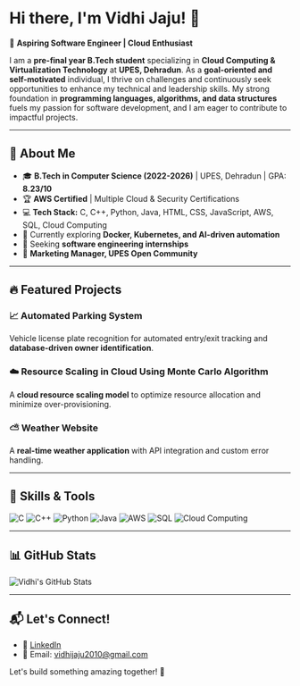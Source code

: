 # Hi there, I'm Vidhi Jaju! 👋

🚀 **Aspiring Software Engineer | Cloud Enthusiast**

I am a **pre-final year B.Tech student** specializing in **Cloud Computing & Virtualization Technology** at **UPES, Dehradun**. As a **goal-oriented and self-motivated** individual, I thrive on challenges and continuously seek opportunities to enhance my technical and leadership skills. My strong foundation in **programming languages, algorithms, and data structures** fuels my passion for software development, and I am eager to contribute to impactful projects.

---

## 🌟 About Me
- 🎓 **B.Tech in Computer Science (2022-2026)** | UPES, Dehradun | GPA: **8.23/10**
- 🏆 **AWS Certified** | Multiple Cloud & Security Certifications
- 💻 **Tech Stack:** C, C++, Python, Java, HTML, CSS, JavaScript, AWS, SQL, Cloud Computing
- 🌱 Currently exploring **Docker, Kubernetes, and AI-driven automation**
- 🎯 Seeking **software engineering internships** 
- 🤝 **Marketing Manager, UPES Open Community**
  
---

## 🔥 Featured Projects

### 📈 Automated Parking System
Vehicle license plate recognition for automated entry/exit tracking and **database-driven owner identification**.

### ☁️ Resource Scaling in Cloud Using Monte Carlo Algorithm
A **cloud resource scaling model** to optimize resource allocation and minimize over-provisioning.

### ⛅ Weather Website
A **real-time weather application** with API integration and custom error handling.

---

## 🚀 Skills & Tools
![C](https://img.shields.io/badge/-C-blue?style=flat&logo=c)
![C++](https://img.shields.io/badge/-C++-blue?style=flat&logo=c%2B%2B)
![Python](https://img.shields.io/badge/-Python-yellow?style=flat&logo=python)
![Java](https://img.shields.io/badge/-Java-orange?style=flat&logo=java)
![AWS](https://img.shields.io/badge/-AWS-orange?style=flat&logo=amazon-aws)
![SQL](https://img.shields.io/badge/-SQL-lightgrey?style=flat&logo=mysql)
![Cloud Computing](https://img.shields.io/badge/-CloudComputing-darkblue?style=flat&logo=cloud)

---

## 📊 GitHub Stats
![Vidhi's GitHub Stats](https://github-readme-stats.vercel.app/api?username=vidhi-jaju&show_icons=true&theme=radical)

---

## 📬 Let's Connect!
- 💼 [LinkedIn](https://www.linkedin.com/in/vidhi-jaju4274/)
- 📧 Email: vidhijaju2010@gmail.com

Let's build something amazing together! 🚀
